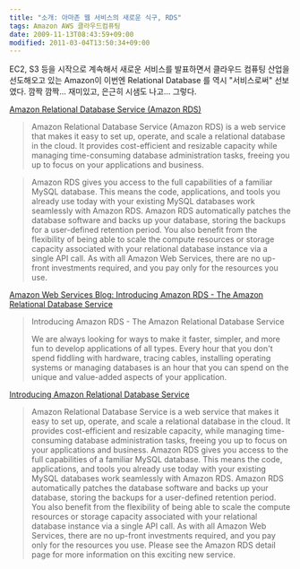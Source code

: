 ```yaml
---
title: "소개: 아마존 웹 서비스의 새로운 식구, RDS"
tags: Amazon AWS 클라우드컴퓨팅
date: 2009-11-13T08:43:59+09:00
modified: 2011-03-04T13:50:34+09:00
---
```

EC2, S3 등을 시작으로 계속해서 새로운 서비스를 발표하면서 클라우드 컴퓨팅
산업을 선도해오고 있는 Amazon이 이번엔 Relational Database 를 역시
"서비스로써" 선보였다. 깜짝 깜짝... 재미있고, 은근히 시샘도 나고... 그렇다.

[Amazon Relational Database Service (Amazon RDS)](http://aws.amazon.com/rds/)

> Amazon Relational Database Service (Amazon RDS) is a web service that makes it easy to set up, operate, and scale a relational database in the cloud. It provides cost-efficient and resizable capacity while managing time-consuming database administration tasks, freeing you up to focus on your applications and business.

> Amazon RDS gives you access to the full capabilities of a familiar MySQL database. This means the code, applications, and tools you already use today with your existing MySQL databases work seamlessly with Amazon RDS. Amazon RDS automatically patches the database software and backs up your database, storing the backups for a user-defined retention period. You also benefit from the flexibility of being able to scale the compute resources or storage capacity associated with your relational database instance via a single API call. As with all Amazon Web Services, there are no up-front investments required, and you pay only for the resources you use.

[Amazon Web Services Blog: Introducing Amazon RDS - The Amazon Relational Database Service](http://aws.typepad.com/aws/2009/10/introducing-rds-the-amazon-relational-database-service-.html)

> Introducing Amazon RDS - The Amazon Relational Database Service
> 
> We are always looking for ways to make it faster, simpler, and more fun to develop applications of all types. Every hour that you don't spend fiddling with hardware, tracing cables, installing operating systems or managing databases is an hour that you can spend on the unique and value-added aspects of your application.

[Introducing Amazon Relational Database Service](http://aws.amazon.com/about-aws/whats-new/2009/10/27/introducing-amazon-relational-database-service/)

> Amazon Relational Database Service is a web service that makes it easy to set up, operate, and scale a relational database in the cloud. It provides cost-efficient and resizable capacity, while managing time-consuming database administration tasks, freeing you up to focus on your applications and business. Amazon RDS gives you access to the full capabilities of a familiar MySQL database. This means the code, applications, and tools you already use today with your existing MySQL databases work seamlessly with Amazon RDS. Amazon RDS automatically patches the database software and backs up your database, storing the backups for a user-defined retention period. You also benefit from the flexibility of being able to scale the compute resources or storage capacity associated with your relational database instance via a single API call. As with all Amazon Web Services, there are no up-front investments required, and you pay only for the resources you use. Please see the Amazon RDS detail page for more information on this exciting new service.

